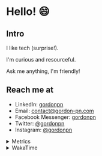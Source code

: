 # Hello! 😄

## Intro

I like tech (surprise!).

I'm curious and resourceful.

Ask me anything, I'm friendly!

## Reach me at

- LinkedIn: [gordonpn](https://www.linkedin.com/in/gordonpn/)
- Email: [contact@gordon-pn.com](mailto:contact@gordon-pn.com)
- Facebook Messenger: [gordonpn](https://www.messenger.com/t/Gordonpn)
- Twitter: [@gordonpn](https://twitter.com/Gordonpn)
- Instagram: [@gordonpn](https://www.instagram.com/gordonpn/)

<details>
  <summary>Metrics</summary>

  <img align="center" src="https://github.com/gordonpn/gordonpn/blob/master/github-metrics.svg" alt="GitHub Metrics">

</details>

<details>
  <summary>WakaTime</summary>

  <!--START_SECTION:waka-->
📊 **This Week I Spent My Time On** 

```text
💬 Programming Languages: 
Java                     11 hrs 26 mins      ████████████████████████░   94.12 % 
XML                      18 mins             █░░░░░░░░░░░░░░░░░░░░░░░░   02.52 % 
JSON                     7 mins              ░░░░░░░░░░░░░░░░░░░░░░░░░   01.09 % 
Makefile                 7 mins              ░░░░░░░░░░░░░░░░░░░░░░░░░   00.99 % 
Brazil Dependency Config 4 mins              ░░░░░░░░░░░░░░░░░░░░░░░░░   00.66 % 

🔥 Editors: 
Intellijidea             12 hrs 2 mins       █████████████████████████   99.07 % 
VS Code                  6 mins              ░░░░░░░░░░░░░░░░░░░░░░░░░   00.93 % 
```


 Last Updated on 06/02/2024 16:20:21 UTC
<!--END_SECTION:waka-->
</details>
